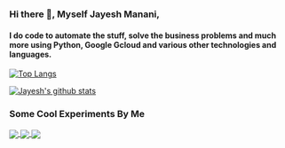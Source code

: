 ### Hi there 👋, Myself Jayesh Manani,

#### I do code to automate the stuff, solve the business problems and much more using Python, Google Gcloud and various other technologies and languages.

[![Top Langs](https://github-readme-stats.vercel.app/api/top-langs/?username=jayeshmanani&layout=compact)](https://github.com/jayeshmanani/github-readme-stats)

[![Jayesh's github stats](https://github-readme-stats.vercel.app/api?username=jayeshmanani&show_icons=true&theme=radical)](https://github.com/jayeshmanani/github-readme-stats) 


### Some Cool Experiments By Me

<a href="https://jayeshmanani.github.io" target="_blank">
  <img align="center" src="https://github-readme-stats.vercel.app/api/pin/?username=jayeshmanani&repo=jayeshmanani.github.io" />
</a>
<a href="https://github.com/jayeshmanani/Data-visualization" target="_blank">
  <img align="center" src="https://github-readme-stats.vercel.app/api/pin/?username=jayeshmanani&repo=Data-visualization" />
</a>
<a href="https://github.com/anuraghazra/convoychat">
  <img align="center" src="https://github-readme-stats.vercel.app/api/pin/?username=anuraghazra&repo=convoychat" />
</a>

<!--
**jayeshmanani/jayeshmanani** is a ✨ _special_ ✨ repository because its `README.md` (this file) appears on your GitHub profile.

Here are some ideas to get you started:

- 🔭 I’m currently working on ...
- 🌱 I’m currently learning ...
- 👯 I’m looking to collaborate on ...
- 🤔 I’m looking for help with ...
- 💬 Ask me about ...
- 📫 How to reach me: ...
- 😄 Pronouns: ...
- ⚡ Fun fact: ...
-->
